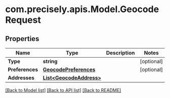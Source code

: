 
# com.precisely.apis.Model.GeocodeRequest

## Properties

Name | Type | Description | Notes
------------ | ------------- | ------------- | -------------
**Type** | **string** |  | [optional] 
**Preferences** | [**GeocodePreferences**](GeocodePreferences.md) |  | [optional] 
**Addresses** | [**List&lt;GeocodeAddress&gt;**](GeocodeAddress.md) |  | 

[[Back to Model list]](../README.md#documentation-for-models)
[[Back to API list]](../README.md#documentation-for-api-endpoints)
[[Back to README]](../README.md)

